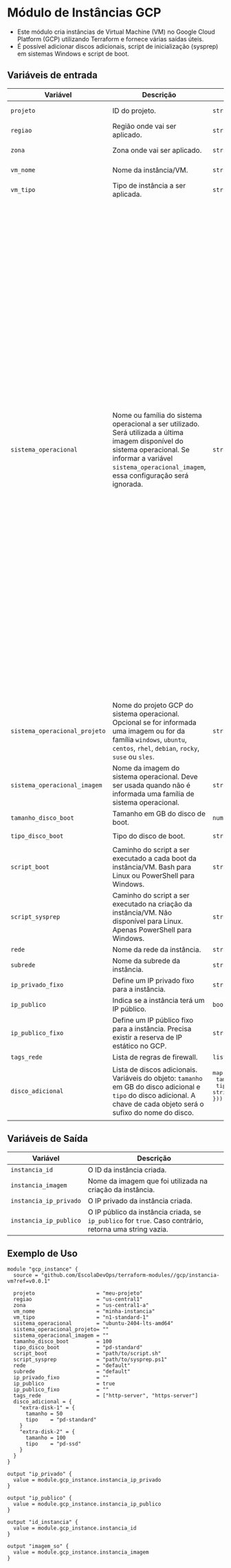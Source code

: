 # Módulo de Instâncias GCP

- Este módulo cria instâncias de Virtual Machine (VM) no Google Cloud Platform (GCP) utilizando Terraform e fornece várias saídas úteis.
- É possível adicionar discos adicionais, script de inicialização (sysprep) em sistemas Windows e script de boot.

## Variáveis de entrada

| Variável | Descrição | Tipo | Padrão | Validação |
|----------|-----------|------|--------|-----------|
| `projeto` | ID do projeto. | `string` | nenhum | Não pode ser vazia. |
| `regiao` | Região onde vai ser aplicado. | `string` | nenhum | Não pode ser vazia. |
| `zona` | Zona onde vai ser aplicado. | `string` | nenhum | Não pode ser vazia. |
| `vm_nome` | Nome da instância/VM. | `string` | nenhum | Não pode ser vazia. |
| `vm_tipo` | Tipo de instância a ser aplicada. | `string` | nenhum | Não pode ser vazia. |
| `sistema_operacional` | Nome ou família do sistema operacional a ser utilizado. Será utilizada a última imagem disponível do sistema operacional. Se informar a variável `sistema_operacional_imagem`, essa configuração será ignorada. | `string` | `""` | Se informada, deve ser um dos valores: `centos-7`, `centos-stream-9`, `debian-10`, `debian-11`, `debian-12`, `rhel-7`, `rhel-8`, `rhel-9`, `rocky-linux-8`, `rocky-linux-9`, `sles-12`, `sles-15`, `ubuntu-2004-lts`, `ubuntu-2204-lts`, `ubuntu-2404-lts-amd64`, `ubuntu-minimal-2004-lts`, `ubuntu-minimal-2204-lts`, `ubuntu-minimal-2404-lts-amd64`, `ubuntu-pro-1604-lts`, `ubuntu-pro-1804-lts`, `ubuntu-pro-2004-lts`, `ubuntu-pro-2204-lts`, `ubuntu-pro-2404-lts-amd64`, `windows-2016-core`, `windows-2016`, `windows-2019-core`, `windows-2019`, `windows-2022-core`, `windows-2022` |
| `sistema_operacional_projeto` | Nome do projeto GCP do sistema operacional. Opcional se for informada uma imagem ou for da família `windows`, `ubuntu`, `centos`, `rhel`, `debian`, `rocky`, `suse` ou `sles`. | `string` | `""` | Nenhuma. |
| `sistema_operacional_imagem` | Nome da imagem do sistema operacional. Deve ser usada quando não é informada uma família de sistema operacional. | `string` | `""` | Nenhuma. |
| `tamanho_disco_boot` | Tamanho em GB do disco de boot. | `number` | `100` | Nenhuma. |
| `tipo_disco_boot` | Tipo do disco de boot. | `string` | `pd-standard` | Nenhuma. |
| `script_boot` | Caminho do script a ser executado a cada boot da instância/VM. Bash para Linux ou PowerShell para Windows. | `string` | `""` | Nenhuma. |
| `script_sysprep` | Caminho do script a ser executado na criação da instância/VM. Não disponível para Linux. Apenas PowerShell para Windows. | `string` | `""` | Nenhuma. |
| `rede` | Nome da rede da instância. | `string` | `default` | Nenhuma. |
| `subrede` | Nome da subrede da instância. | `string` | `default` | Nenhuma. |
| `ip_privado_fixo` | Define um IP privado fixo para a instância. | `string` | `""` | Nenhuma. |
| `ip_publico` | Indica se a instância terá um IP público. | `bool` | `false` | Nenhuma. |
| `ip_publico_fixo` | Define um IP público fixo para a instância. Precisa existir a reserva de IP estático no GCP. | `string` | `""` | Nenhuma. |
| `tags_rede` | Lista de regras de firewall. | `list(string)` | `[]` | Nenhuma. |
| `disco_adicional` | Lista de discos adicionais. Variáveis do objeto: `tamanho` em GB do disco adicional e `tipo` do disco adicional. A chave de cada objeto será o sufixo do nome do disco. | <pre>map(object({<br>  tamanho = number,<br>  tipo = string<br>}))<pre> | `{}` | A chave `boot-disk` não é permitida. |


## Variáveis de Saída

| Variável | Descrição |
|----------|-----------|
| `instancia_id` | O ID da instância criada. |
| `instancia_imagem` | Nome da imagem que foi utilizada na criação da instância. |
| `instancia_ip_privado` | O IP privado da instância criada. |
| `instancia_ip_publico` | O IP público da instância criada, se `ip_publico` for `true`. Caso contrário, retorna uma string vazia. |


## Exemplo de Uso

```hcl
module "gcp_instance" {
  source = "github.com/EscolaDevOps/terraform-modules//gcp/instancia-vm?ref=v0.0.1"

  projeto                    = "meu-projeto"
  regiao                     = "us-central1"
  zona                       = "us-central1-a"
  vm_nome                    = "minha-instancia"
  vm_tipo                    = "n1-standard-1"
  sistema_operacional        = "ubuntu-2404-lts-amd64"
  sistema_operacional_projeto= ""
  sistema_operacional_imagem = ""
  tamanho_disco_boot         = 100
  tipo_disco_boot            = "pd-standard"
  script_boot                = "path/to/script.sh"
  script_sysprep             = "path/to/sysprep.ps1"
  rede                       = "default"
  subrede                    = "default"
  ip_privado_fixo            = ""
  ip_publico                 = true
  ip_publico_fixo            = ""
  tags_rede                  = ["http-server", "https-server"]
  disco_adicional = {
    "extra-disk-1" = {
      tamanho = 50
      tipo    = "pd-standard"
    }
    "extra-disk-2" = {
      tamanho = 100
      tipo    = "pd-ssd"
    }
  }
}

output "ip_privado" {
  value = module.gcp_instance.instancia_ip_privado
}

output "ip_publico" {
  value = module.gcp_instance.instancia_ip_publico
}

output "id_instancia" {
  value = module.gcp_instance.instancia_id
}

output "imagem_so" {
  value = module.gcp_instance.instancia_imagem
}
```
